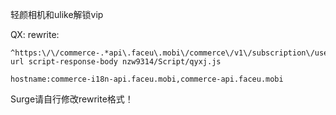 轻颜相机和ulike解锁vip

QX:
    rewrite:
    
    ^https:\/\/commerce-.*api\.faceu\.mobi\/commerce\/v1\/subscription\/user_info url script-response-body nzw9314/Script/qyxj.js

    hostname:commerce-i18n-api.faceu.mobi,commerce-api.faceu.mobi


Surge请自行修改rewrite格式！
